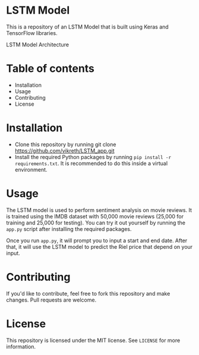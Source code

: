 # LSTM Model
This is a repository of an LSTM Model that is built using Keras and TensorFlow libraries.

LSTM Model Architecture

# Table of contents
- Installation
- Usage
- Contributing
- License
# Installation
- Clone this repository by running git clone https://github.com/vikreth/LSTM_app.git
- Install the required Python packages by running `pip install -r requirements.txt`. It is recommended to do this inside a virtual environment.
# Usage
The LSTM model is used to perform sentiment analysis on movie reviews. It is trained using the IMDB dataset with 50,000 movie reviews (25,000 for training and 25,000 for testing). You can try it out yourself by running the `app.py` script after installing the required packages.

Once you run `app.py`, it will prompt you to input a start and end date. After that, it will use the LSTM model to predict the Riel price that depend on your input.

# Contributing
If you'd like to contribute, feel free to fork this repository and make changes. Pull requests are welcome.

# License
This repository is licensed under the MIT license. See `LICENSE` for more information.


